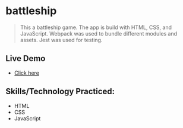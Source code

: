 # battleship
> This a battleship game. The app is build with HTML, CSS, and JavaScript. Webpack was used to 
bundle different modules and assets. Jest was used for testing. 
## Live Demo
- [Click here](https://yamakenth.github.io/battleship/?)
## Skills/Technology Practiced:
- HTML
- CSS
- JavaScript